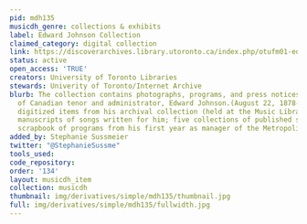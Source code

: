 ```yaml
---
pid: mdh135
musicdh_genre: collections & exhibits
label: Edward Johnson Collection
claimed_category: digital collection
link: https://discoverarchives.library.utoronto.ca/index.php/otufm01-edward-johnson
status: active
open_access: 'TRUE'
creators: University of Toronto Libraries
stewards: Univerity of Toronto/Internet Archive
blurb: The collection contains photographs, programs, and press notices of performances
  of Canadian tenor and administrator, Edward Johnson.(August 22, 1878-1959). Browse
  digitized items from his archival collection (held at the Music Library), including
  manuscripts of songs written for him; five collections of published songs; and a
  scrapbook of programs from his first year as manager of the Metropolitan Opera.
added_by: Stephanie Sussmeier
twitter: "@StephanieSussme"
tools_used: 
code_repository: 
order: '134'
layout: musicdh_item
collection: musicdh
thumbnail: img/derivatives/simple/mdh135/thumbnail.jpg
full: img/derivatives/simple/mdh135/fullwidth.jpg
---
```

